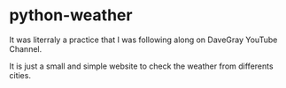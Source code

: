 # python-weather

It was literraly a practice that I was following along on DaveGray YouTube Channel.

It is just a small and simple website to check the weather from differents cities.
